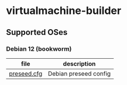 # virtualmachine-builder

## Supported OSes

### Debian 12 (bookworm)

| file | description |
| - | - |
| [preseed.cfg](https://tlhakhan.github.io/virtualmachine-builder/debian/bookworm/preseed.cfg) | Debian preseed config |
